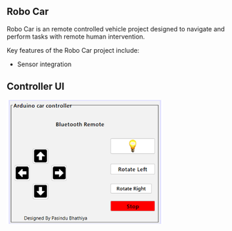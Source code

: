 ## Robo Car

Robo Car is an remote controlled vehicle project designed to navigate and perform tasks with remote human intervention. 

Key features of the Robo Car project include:
- Sensor integration

## Controller UI
<img src="controller.png" width="350"/>